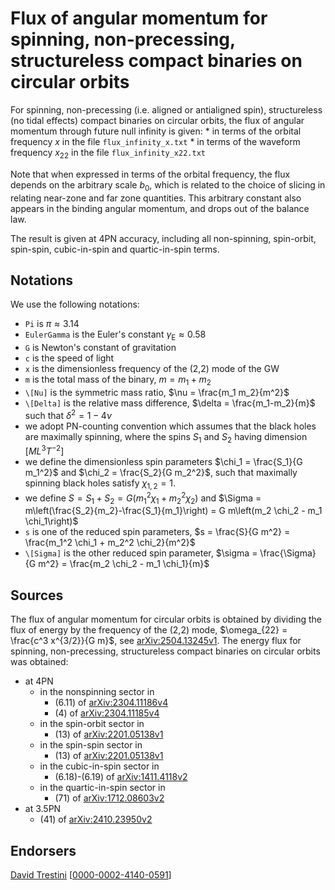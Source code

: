 # Flux of angular momentum for spinning, non-precessing, structureless compact binaries on circular orbits

For spinning, non-precessing (i.e. aligned or antialigned spin), structureless (no tidal effects) compact binaries on circular orbits, the flux of angular momentum through future null infinity is given:
    * in terms of the orbital frequency $x$ in the file ``flux_infinity_x.txt``
    * in terms of the waveform frequency $x_{22}$ in the file ``flux_infinity_x22.txt``

Note that when expressed in terms of the orbital frequency, the flux depends on the arbitrary scale $b_0$, which is related to the choice of slicing in relating near-zone and far zone quantities. This arbitrary constant also appears in the binding angular momentum, and drops out of the balance law.

The result is given at 4PN accuracy, including all non-spinning, spin-orbit, spin-spin, cubic-in-spin and quartic-in-spin terms.

## Notations

We use the following notations:
* ``Pi`` is $\pi \approx 3.14$
* ``EulerGamma`` is the Euler's constant $\gamma_\text{E} \approx 0.58$
* ``G`` is Newton's constant of gravitation
* ``c`` is the speed of light
* ``x`` is the dimensionless frequency of the (2,2) mode of the GW
* ``m`` is the total mass of the binary, $m = m_1+m_2$
* ``\[Nu]`` is the symmetric mass ratio, $\nu = \frac{m_1 m_2}{m^2}$
* ``\[Delta]`` is the relative mass difference, $\delta = \frac{m_1-m_2}{m}$ such that $\delta^2=1-4\nu$
* we adopt PN-counting convention which assumes that the black holes are maximally spinning, where the spins $S_1$ and $S_2$ having dimension $[ML^3T^{-2}]$
* we define the dimensionless spin parameters $\chi_1 = \frac{S_1}{G m_1^2}$ and $\chi_2 = \frac{S_2}{G m_2^2}$, such that maximally spinning black holes satisfy $\chi_{1,2} = 1$.
* we define $S = S_1 + S_2 = G (m_1^2 \chi_1+m_2^2 \chi_2)$ and $\Sigma = m\left(\frac{S_2}{m_2}-\frac{S_1}{m_1}\right) = G m\left(m_2 \chi_2 - m_1 \chi_1\right)$
* ``s`` is one of the reduced spin parameters, $s = \frac{S}{G m^2} = \frac{m_1^2 \chi_1 + m_2^2 \chi_2}{m^2}$
* ``\[Sigma]`` is the other reduced spin parameter, $\sigma = \frac{\Sigma}{G m^2} = \frac{m_2 \chi_2 - m_1 \chi_1}{m}$

## Sources

The flux of angular momentum for circular orbits is obtained by dividing the flux of energy by the frequency of the (2,2) mode, $\omega_{22} = \frac{c^3 x^{3/2}}{G m}$, see [arXiv:2504.13245v1](https://arxiv.org/abs/2504.13245v1). The energy flux for spinning, non-precessing, structureless compact binaries on circular orbits was obtained:
* at 4PN
    * in the nonspinning sector in
        * (6.11) of [arXiv:2304.11186v4](https://arxiv.org/abs/2304.11186v4)
        * (4) of [arXiv:2304.11185v4](https://arxiv.org/abs/2304.11185v4)
    * in the spin-orbit sector in
        * (13) of [arXiv:2201.05138v1](https://arxiv.org/abs/2201.05138v1)
    * in the spin-spin sector in
        * (13) of [arXiv:2201.05138v1](https://arxiv.org/abs/2201.05138v1)
    * in the cubic-in-spin sector in
        * (6.18)-(6.19) of [arXiv:1411.4118v2](https://arxiv.org/abs/1411.4118v2)
    * in the quartic-in-spin sector in
        * (71) of [arXiv:1712.08603v2](https://arxiv.org/abs/1712.08603v2)
* at 3.5PN
    * (41) of [arXiv:2410.23950v2](https://arxiv.org/abs/arXiv:2410.23950v2)

## Endorsers

[David Trestini](https://github.com/davidtrestini) [[0000-0002-4140-0591](https://orcid.org/0000-0002-4140-0591)]
